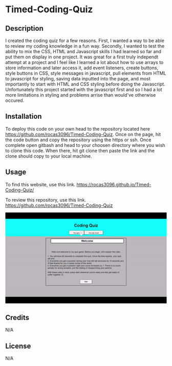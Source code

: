 # Timed-Coding-Quiz

## Description

I created the coding quiz for a few reasons. First, I wanted a way to be able to review my coding knowledge in a fun way. Secondly, I wanted to test the ability to mix the CSS, HTML and Javascript skills I had learned so far and put them on display in one project. It was great for a first truly independt attempt at a project and I feel like I learned a lot about how to use arrays to store information and later access it, add event listeners, create buttons, style buttons in CSS, style messages in javascript, pull elements from HTML to javascript for styling, saving data inputted into the page, and most importantly to start with HTML and CSS styling before doing the Javascript. Unfortunately this project started with the javascript first and so I had a lot more limitations in styling and problems arrise than would've otherwise occured.

## Installation

To deploy this code on your own head to the repository located here https://github.com/rocas3096/Timed-Coding-Quiz. Once on the page, hit the code button and copy the repository using the https or ssh. Once complete open gitbash and head to your choosen directory where you wish to clone this code. When there, hit git clone then paste the link and the clone should copy to your local machine.

## Usage

To find this website, use this link. https://rocas3096.github.io/Timed-Coding-Quiz/

To review this repository, use this link. https://github.com/rocas3096/Timed-Coding-Quiz

![Coding Quiz functionality displayed in Video Form](assets/videos/Timed-Coding-Quiz.gif)

## Credits

N/A

## License

N/A
